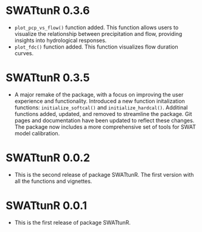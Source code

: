 # SWATtunR 0.3.6

* `plot_pcp_vs_flow()` function added. This function allows users to visualize the relationship between precipitation and flow, providing insights into hydrological responses.
* `plot_fdc()` function added. This function visualizes flow duration curves.

# SWATtunR 0.3.5

* A major remake of the package, with a focus on improving the user experience and functionality. Introduced a new function initalization functions: `initialize_softcal()` and `initialize_hardcal()`. Additinal functions added, updated, and removed to streamline the package. Git pages and documentation have been updated to reflect these changes. The package now includes a more comprehensive set of tools for SWAT model calibration.

# SWATtunR 0.0.2

* This is the second release of package SWATtunR. The first version with all the functions and vignettes. 

# SWATtunR 0.0.1

* This is the first release of package SWATtunR.

